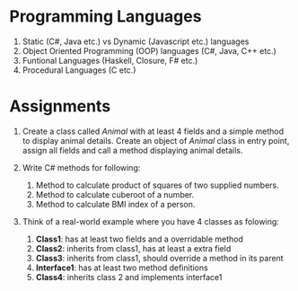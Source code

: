 # Programming Languages

1. Static (C#, Java etc.) vs Dynamic (Javascript etc.) languages
1. Object Oriented Programming (OOP) languages (C#, Java, C++ etc.)
1. Funtional Languages (Haskell, Closure, F# etc.)
1. Procedural Languages (C etc.)

# Assignments
1. Create a class called *Animal* with at least 4 fields and a simple method to display animal details. Create an object of *Animal* class in entry point, assign all fields and call a method displaying animal details.

1. Write C# methods for following:
    1. Method to calculate product of squares of two supplied numbers.
    1. Method to calculate cuberoot of a number.
    1. Method to calculate BMI index of a person.

1. Think of a real-world example where you have 4 classes as folowing:
    1. **Class1**: has at least two fields and a overridable method
    2. **Class2**: inherits from class1, has at least a extra field
    1. **Class3**: inherits from class1, should override a method in its parent
    1. **Interface1**: has at least two method definitions
    1. **Class4**: inherits class 2 and implements interface1
